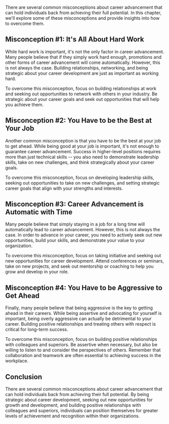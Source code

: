
There are several common misconceptions about career advancement that can hold individuals back from achieving their full potential. In this chapter, we'll explore some of these misconceptions and provide insights into how to overcome them.

Misconception #1: It's All About Hard Work
------------------------------------------

While hard work is important, it's not the only factor in career advancement. Many people believe that if they simply work hard enough, promotions and other forms of career advancement will come automatically. However, this is not always the case. Building relationships, networking, and being strategic about your career development are just as important as working hard.

To overcome this misconception, focus on building relationships at work and seeking out opportunities to network with others in your industry. Be strategic about your career goals and seek out opportunities that will help you achieve them.

Misconception #2: You Have to be the Best at Your Job
-----------------------------------------------------

Another common misconception is that you have to be the best at your job to get ahead. While being good at your job is important, it's not enough to guarantee career advancement. Success in higher-level positions requires more than just technical skills -- you also need to demonstrate leadership skills, take on new challenges, and think strategically about your career goals.

To overcome this misconception, focus on developing leadership skills, seeking out opportunities to take on new challenges, and setting strategic career goals that align with your strengths and interests.

Misconception #3: Career Advancement is Automatic with Time
-----------------------------------------------------------

Many people believe that simply staying in a job for a long time will automatically lead to career advancement. However, this is not always the case. In order to advance in your career, you need to actively seek out new opportunities, build your skills, and demonstrate your value to your organization.

To overcome this misconception, focus on taking initiative and seeking out new opportunities for career development. Attend conferences or seminars, take on new projects, and seek out mentorship or coaching to help you grow and develop in your role.

Misconception #4: You Have to be Aggressive to Get Ahead
--------------------------------------------------------

Finally, many people believe that being aggressive is the key to getting ahead in their careers. While being assertive and advocating for yourself is important, being overly aggressive can actually be detrimental to your career. Building positive relationships and treating others with respect is critical for long-term success.

To overcome this misconception, focus on building positive relationships with colleagues and superiors. Be assertive when necessary, but also be willing to listen to and consider the perspectives of others. Remember that collaboration and teamwork are often essential to achieving success in the workplace.

Conclusion
----------

There are several common misconceptions about career advancement that can hold individuals back from achieving their full potential. By being strategic about career development, seeking out new opportunities for growth and development, and building positive relationships with colleagues and superiors, individuals can position themselves for greater levels of achievement and recognition within their organizations.
